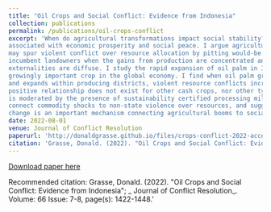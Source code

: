 ```yaml
---
title: "Oil Crops and Social Conflict: Evidence from Indonesia"
collection: publications
permalink: /publications/oil-crops-conflict
excerpt: 'When do agricultural transformations impact social stability? Cash crops are typically
associated with economic prosperity and social peace. I argue agricultural booms
may spur violent conflict over resource allocation by pitting would-be producers against
incumbent landowners when the gains from production are concentrated and the negative
externalities are diffuse. I study the rapid expansion of oil palm in Indonesia, a
growingly important crop in the global economy. I find when oil palm grows more valuable
and expands within producing districts, violent resource conflicts increase. The
positive relationship does not exist for other cash crops, nor other types of conflict, and
is moderated by the presence of sustainability certified processing mills. The results
connect commodity shocks to non-state violence over resources, and suggest land use
change is an important mechanism connecting agricultural booms to social conflict.'
date: 2022-08-01
venue: Journal of Conflict Resolution 
paperurl: 'http://donaldgrasse.github.io/files/crops-conflict-2022-accepted.pdf'
citation: 'Grasse, Donald. (2022). "Oil Crops and Social Conflict: Evidence from Indonesia"; Journal of Conflict Resolution. Volume: 66 Issue: 7-8, page(s): 1422-1448.'
---
```


[Download paper here](http://donaldgrasse.github.io/files/crops-conflict-2022-accepted.pdf)

Recommended citation: Grasse, Donald. (2022). "Oil Crops and Social Conflict: Evidence from Indonesia"; _ Journal of Conflict Resolution_. Volume: 66 Issue: 7-8, page(s): 1422-1448.'
